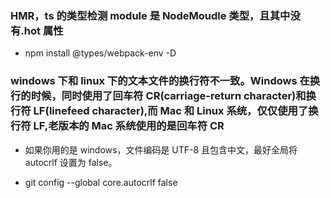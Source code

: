 ### HMR，ts 的类型检测 module 是 NodeMoudle 类型，且其中没有.hot 属性

- npm install @types/webpack-env -D

### windows 下和 linux 下的文本文件的换行符不一致。Windows 在换行的时候，同时使用了回车符 CR(carriage-return character)和换行符 LF(linefeed character),而 Mac 和 Linux 系统，仅仅使用了换行符 LF,老版本的 Mac 系统使用的是回车符 CR

- 如果你用的是 windows，文件编码是 UTF-8 且包含中文，最好全局将 autocrlf 设置为 false。

- git config --global core.autocrlf false
